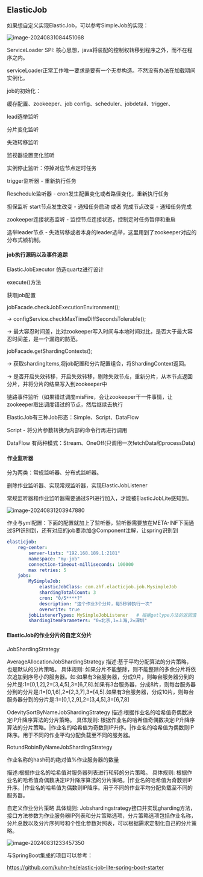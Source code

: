 ## ElasticJob

如果想自定义实现ElasticJob，可以参考SimpleJob的实现：

![image-20240831084451068](https://gitee.com/zhf19970510/image-server/raw/master/img_2024/202408310845569.png)



ServiceLoader SPI: 核心思想，java将装配的控制权转移到程序之外，而不在程序之内。

serviceLoader正常工作唯一要求是要有一个无参构造。不然没有办法在加载期间实例化。



job的初始化：

缓存配置、zookeeper、job config、scheduler、jobdetail、trigger、

lead选举监听

分片变化监听

失效转移监听

监视器设置变化监听

实例停止监听：停掉对应节点定时任务

trigger监听器 - 重新执行任务

Reschedule监听器 - cron发生配置变化或者路径变化，重新执行任务

担保监听 start节点发生改变 - 通知任务启动 或者 完成节点改变 - 通知任务完成

zookeeper连接状态监听 - 监控节点连接状态，控制定时任务暂停和重启

选举leader节点 - 失效转移或者本身的leader选举，这里用到了zookeeper对应的分布式锁机制。



#### job执行源码以及事件追踪

ElasticJobExecutor 仿造quartz进行设计 

execute()方法

获取job配置

jobFacade.checkJobExecutionEnvironment();

 -> configService.checkMaxTimeDiffSecondsTolerable();

  -> 最大容忍时间差，比对zookeeper写入时间与本地时间对比，是否大于最大容忍时间差，是一个漏跑的防范。

jobFacade.getShardingContexts();

 -> 获取shardingItems,将job配置和分片配置组合，将ShardingContext返回。

 -> 是否开启失效转移，开启失效转移，剔除失效节点，重新分片，从本节点返回分片，并将分片的结果写入到zookeeper中

链路事件监听（如果错过调度misFire，会让zookeeper干一件事情，让zookeeper取出调度错过的节点，然后继续去执行

ElasticJob有三种Job形态：Simple、Script、DataFlow

Script - 将分片参数转换为内部的命令行再进行调用

DataFlow 有两种模式：Stream、OneOff(只调用一次fetchData和processData)



#### 作业监听器

分为两类：常规监听器、分布式监听器。

删除作业监听器、实现常规监听器，实现ElasticJobListener

常规监听器和作业监听器需要通过SPI进行加入，才能被ElasticJobLite感知到。

![image-20240831203947880](https://gitee.com/zhf19970510/image-server/raw/master/img_2024/202408312039859.png)

作业与yml配置：下面的配置就加上了监听器，监听器需要放在META-INF下面通过SPI识别到，还有对应的job要添加@Component注解，让spring识别到

```yaml
elasticjob:
	reg-center:
		server-lists: "192.168.189.1:2181"
		namespace: "my-job"
		connection-timeout-milliseconds: 100000
		max retries: 5
	jobs:
		MySimpleJob:
			elasticJobClass: com.zhf.elacticjob.job.MysimpleJob
			shardingTotalCount: 3
			cron: "0/5****?"
			description: "这个作业3个分片，每5秒钟执行一次"
			overwrite: true
		jobListenerTypes: MySimpleJobListener	# 根据getlype方法的返回值来匹配合适的作业
		shardingItemParameters: "0=北京,1=上海,2=深圳"
```



#### ElasticJob的作业分片的自定义分片

JobShardingStrategy

AverageAllocationJobShardingStrategy
描述:基于平均分配算法的分片策略，也是默认的分片策略。
具体规则:
如果分片不能整除，则不能整除的多余分片将依次追加到序号小的服务器。如:如果有3台服务器，分成9片，则每台服务器分到的分片是:1=[0,1,2],2=[3,4,5],3=[6,7,8].如果有3台服务器，分成8片，则每台服务器分到的分片是:1=[0,1,6],2=[2,3,7],3=[4,5].如果有3台服务器，分成10片，则每台服务器分到的分片是:1=[0,1,2,9],2=[3,4,5],3=[6,7,8]



OdevitySortByNameJobShardingStrategy
描述:根据作业名的哈希值奇偶数决定IP升降序算法的分片策略。
具体规则:
根据作业名的哈希值奇偶数决定IP升降序算法的分片策略。|作业名的哈希值为奇数则IP升序。|作业名的哈希值为偶数则IP降序。用于不同的作业平均分配负载至不同的服务器。



RotundRobinByNameJobShardingStrategy

作业名称的hash码的绝对值%作业服务器的数量

描述:根据作业名的哈希值对服务器列表进行轮转的分片策略。
具体规则:
根据作业名的哈希值奇偶数决定IP升降序算法的分片策略。|作业名的哈希值为奇数则IP升序。|作业名的哈希值为偶数则IP降序。用于不同的作业平均分配负载至不同的服务器。



自定义作业分片策略
具体规则:
Jobshardingstrategy接口并实现gharding方法，接口方法参数为作业服务器IP列表和分片策略选项，分片策略选项包括作业名称，分片总数以及分片序列号和个性化参数对照表，可以根据需求定制化自己的分片策略。

![image-20240831233457350](https://gitee.com/zhf19970510/image-server/raw/master/img_2024/202408312334277.png)

与SpringBoot集成的项目可以参考：

https://github.com/kuhn-he/elastic-job-lite-spring-boot-starter